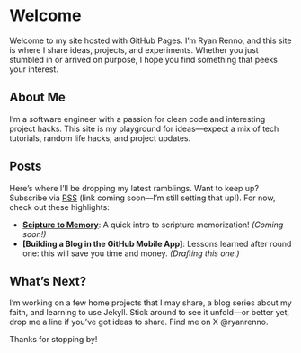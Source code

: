 # Welcome

Welcome to my site hosted with GitHub Pages. I’m Ryan Renno, and this site is where I share ideas, projects, and experiments. Whether you just stumbled in or arrived on purpose, I hope you find something that peeks your interest.

## About Me

I’m a software engineer with a passion for clean code and interesting project hacks. This site is my playground for ideas—expect a mix of tech tutorials, random life hacks, and project updates.

## Posts

Here’s where I’ll be dropping my latest ramblings. Want to keep up? Subscribe via [RSS](#) (link coming soon—I’m still setting that up!). For now, check out these highlights:

- **[Scipture to Memory](#)**: A quick intro to scripture memorization!  *(Coming soon!)*
- **[Building a Blog in the GitHub Mobile App]**: Lessons learned after round one: this will save you time and money. *(Drafting this one.)*

## What’s Next?

I’m working on a few home projects that I may share, a blog series about my faith, and learning to use Jekyll. Stick around to see it unfold—or better yet, drop me a line if you’ve got ideas to share. Find me on X @ryanrenno.

Thanks for stopping by!